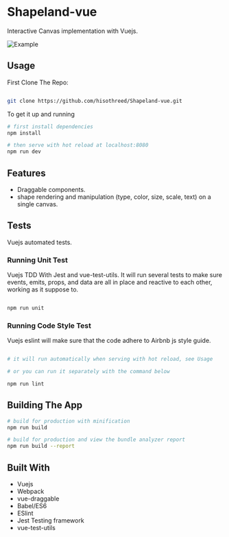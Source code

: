 # Shapeland-vue

Interactive Canvas implementation with Vuejs.


![Example](https://media.giphy.com/media/5wFRCMEOfCP9RYNuqL/giphy.gif)

## Usage

First Clone The Repo: 

``` bash

git clone https://github.com/hisothreed/Shapeland-vue.git

```
To get it up and running

``` bash
# first install dependencies
npm install

# then serve with hot reload at localhost:8080
npm run dev

```

## Features 

* Draggable components.
* shape rendering and manipulation (type, color, size, scale, text) on a single canvas.

## Tests

Vuejs automated tests.

### Running Unit Test

Vuejs TDD With Jest and vue-test-utils.
It will run several tests to make sure events, emits, props, and data are all in place and reactive to each other,
working as it suppose to.

``` bash

npm run unit

```

### Running Code Style Test

Vuejs eslint will make sure that the code adhere to Airbnb js style guide.

``` bash

# it will run automatically when serving with hot reload, see Usage

# or you can run it separately with the command below

npm run lint

```

## Building The App 

``` bash
# build for production with minification
npm run build

# build for production and view the bundle analyzer report
npm run build --report
```


## Built With 
* Vuejs
* Webpack
* vue-draggable
* Babel/ES6
* ESlint
* Jest Testing framework
* vue-test-utils
